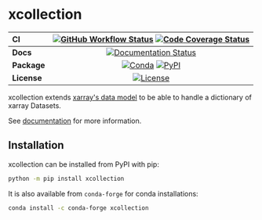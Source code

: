 # xcollection

| CI          | [![GitHub Workflow Status][github-ci-badge]][github-ci-link] [![Code Coverage Status][codecov-badge]][codecov-link] |
| :---------- | :-----------------------------------------------------------------------------------------------------------------: |
| **Docs**    |                                   [![Documentation Status][rtd-badge]][rtd-link]                                    |
| **Package** |                        [![Conda][conda-badge]][conda-link] [![PyPI][pypi-badge]][pypi-link]                         |
| **License** |                                       [![License][license-badge]][repo-link]                                        |

xcollection extends [xarray's data model](https://xarray.pydata.org/en/stable/getting-started-guide/why-xarray.html) to be able to handle a dictionary of xarray Datasets.

See [documentation](https://xcollection.readthedocs.io/en/latest/) for more information.

## Installation

xcollection can be installed from PyPI with pip:

```bash
python -m pip install xcollection
```

It is also available from `conda-forge` for conda installations:

```bash
conda install -c conda-forge xcollection
```

[github-ci-badge]: https://img.shields.io/github/workflow/status/NCAR/xcollection/CI?label=CI&logo=github&style=for-the-badge
[github-ci-link]: https://github.com/NCAR/xcollection/actions?query=workflow%3ACI
[codecov-badge]: https://img.shields.io/codecov/c/github/NCAR/xcollection.svg?logo=codecov&style=for-the-badge
[codecov-link]: https://codecov.io/gh/NCAR/xcollection
[rtd-badge]: https://img.shields.io/readthedocs/xcollection/latest.svg?style=for-the-badge
[rtd-link]: https://xcollection.readthedocs.io/en/latest/?badge=latest
[pypi-badge]: https://img.shields.io/pypi/v/xcollection?logo=pypi&style=for-the-badge
[pypi-link]: https://pypi.org/project/xcollection
[conda-badge]: https://img.shields.io/conda/vn/conda-forge/xcollection?logo=anaconda&style=for-the-badge
[conda-link]: https://anaconda.org/conda-forge/xcollection
[license-badge]: https://img.shields.io/github/license/NCAR/xcollection?style=for-the-badge
[repo-link]: https://github.com/NCAR/xcollection
